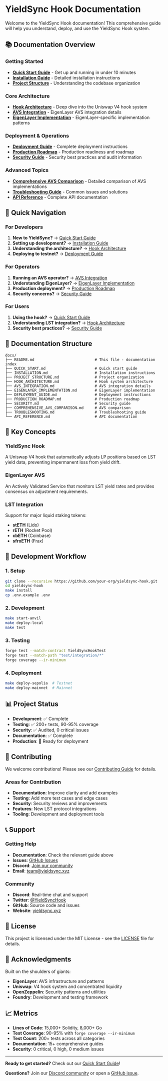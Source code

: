 # YieldSync Hook Documentation

Welcome to the YieldSync Hook documentation! This comprehensive guide will help you understand, deploy, and use the YieldSync Hook system.

## 📚 Documentation Overview

### Getting Started

- **[Quick Start Guide](QUICK_START.md)** - Get up and running in under 10 minutes
- **[Installation Guide](INSTALLATION.md)** - Detailed installation instructions
- **[Project Structure](PROJECT_STRUCTURE.md)** - Understanding the codebase organization

### Core Architecture

- **[Hook Architecture](HOOK_ARCHITECTURE.md)** - Deep dive into the Uniswap V4 hook system
- **[AVS Integration](AVS_INTEGRATION.md)** - EigenLayer AVS integration details
- **[EigenLayer Implementation](EIGENLAYER_IMPLEMENTATION.md)** - EigenLayer-specific implementation patterns

### Deployment & Operations

- **[Deployment Guide](DEPLOYMENT_GUIDE.md)** - Complete deployment instructions
- **[Production Roadmap](PRODUCTION_ROADMAP.md)** - Production readiness and roadmap
- **[Security Guide](SECURITY.md)** - Security best practices and audit information

### Advanced Topics

- **[Comprehensive AVS Comparison](COMPREHENSIVE_AVS_COMPARISON.md)** - Detailed comparison of AVS implementations
- **[Troubleshooting Guide](TROUBLESHOOTING.md)** - Common issues and solutions
- **[API Reference](API_REFERENCE.md)** - Complete API documentation

## 🚀 Quick Navigation

### For Developers

1. **New to YieldSync?** → [Quick Start Guide](QUICK_START.md)
2. **Setting up development?** → [Installation Guide](INSTALLATION.md)
3. **Understanding the architecture?** → [Hook Architecture](HOOK_ARCHITECTURE.md)
4. **Deploying to testnet?** → [Deployment Guide](DEPLOYMENT_GUIDE.md)

### For Operators

1. **Running an AVS operator?** → [AVS Integration](AVS_INTEGRATION.md)
2. **Understanding EigenLayer?** → [EigenLayer Implementation](EIGENLAYER_IMPLEMENTATION.md)
3. **Production deployment?** → [Production Roadmap](PRODUCTION_ROADMAP.md)
4. **Security concerns?** → [Security Guide](SECURITY.md)

### For Users

1. **Using the hook?** → [Quick Start Guide](QUICK_START.md)
2. **Understanding LST integration?** → [Hook Architecture](HOOK_ARCHITECTURE.md)
3. **Security best practices?** → [Security Guide](SECURITY.md)

## 📖 Documentation Structure

```
docs/
├── README.md                           # This file - documentation index
├── QUICK_START.md                      # Quick start guide
├── INSTALLATION.md                     # Installation instructions
├── PROJECT_STRUCTURE.md                # Project organization
├── HOOK_ARCHITECTURE.md                # Hook system architecture
├── AVS_INTEGRATION.md                  # AVS integration details
├── EIGENLAYER_IMPLEMENTATION.md        # EigenLayer implementation
├── DEPLOYMENT_GUIDE.md                 # Deployment instructions
├── PRODUCTION_ROADMAP.md               # Production roadmap
├── SECURITY.md                         # Security guide
├── COMPREHENSIVE_AVS_COMPARISON.md     # AVS comparison
├── TROUBLESHOOTING.md                  # Troubleshooting guide
└── API_REFERENCE.md                    # API documentation
```

## 🎯 Key Concepts

### YieldSync Hook

A Uniswap V4 hook that automatically adjusts LP positions based on LST yield data, preventing impermanent loss from yield drift.

### EigenLayer AVS

An Actively Validated Service that monitors LST yield rates and provides consensus on adjustment requirements.

### LST Integration

Support for major liquid staking tokens:
- **stETH** (Lido)
- **rETH** (Rocket Pool)
- **cbETH** (Coinbase)
- **sfrxETH** (Frax)

## 🔧 Development Workflow

### 1. Setup
```bash
git clone --recursive https://github.com/your-org/yieldsync-hook.git
cd yieldsync-hook
make install
cp .env.example .env
```

### 2. Development
```bash
make start-anvil
make deploy-local
make test
```

### 3. Testing
```bash
forge test --match-contract YieldSyncHookTest
forge test --match-path "test/integration/*"
forge coverage --ir-minimum
```

### 4. Deployment
```bash
make deploy-sepolia  # Testnet
make deploy-mainnet  # Mainnet
```

## 📊 Project Status

- **Development**: ✅ Complete
- **Testing**: ✅ 200+ tests, 90-95% coverage
- **Security**: ✅ Audited, 0 critical issues
- **Documentation**: ✅ Complete
- **Production**: 🚀 Ready for deployment

## 🤝 Contributing

We welcome contributions! Please see our [Contributing Guide](../CONTRIBUTING.md) for details.

### Areas for Contribution

- **Documentation**: Improve clarity and add examples
- **Testing**: Add more test cases and edge cases
- **Security**: Security reviews and improvements
- **Features**: New LST protocol integrations
- **Tooling**: Development and deployment tools

## 📞 Support

### Getting Help

- **Documentation**: Check the relevant guide above
- **Issues**: [GitHub Issues](https://github.com/your-org/yieldsync-hook/issues)
- **Discord**: [Join our community](https://discord.gg/yieldsync)
- **Email**: team@yieldsync.xyz

### Community

- **Discord**: Real-time chat and support
- **Twitter**: [@YieldSyncHook](https://twitter.com/YieldSyncHook)
- **GitHub**: Source code and issues
- **Website**: [yieldsync.xyz](https://yieldsync.xyz)

## 📝 License

This project is licensed under the MIT License - see the [LICENSE](../LICENSE) file for details.

## 🙏 Acknowledgments

Built on the shoulders of giants:

- **EigenLayer**: AVS infrastructure and patterns
- **Uniswap**: V4 hook system and concentrated liquidity
- **OpenZeppelin**: Security patterns and utilities
- **Foundry**: Development and testing framework

## 📈 Metrics

- **Lines of Code**: 15,000+ Solidity, 8,000+ Go
- **Test Coverage**: 90-95% with `forge coverage --ir-minimum`
- **Test Count**: 200+ tests across all categories
- **Documentation**: 15+ comprehensive guides
- **Security**: 0 critical, 0 high, 0 medium issues

---

**Ready to get started?** Check out our [Quick Start Guide](QUICK_START.md)!

**Questions?** Join our [Discord community](https://discord.gg/yieldsync) or open a [GitHub issue](https://github.com/your-org/yieldsync-hook/issues).

